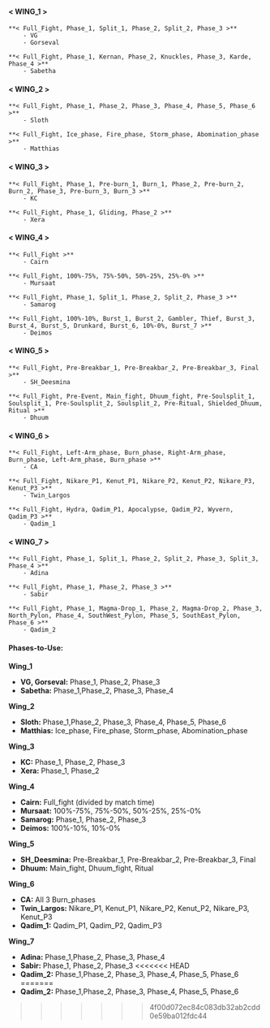 #### < WING_1 >
    **< Full_Fight, Phase_1, Split_1, Phase_2, Split_2, Phase_3 >**
        - VG
        - Gorseval

    **< Full_Fight, Phase_1, Kernan, Phase_2, Knuckles, Phase_3, Karde, Phase_4 >**
        - Sabetha

#### < WING_2 >
    **< Full_Fight, Phase_1, Phase_2, Phase_3, Phase_4, Phase_5, Phase_6 >**
        - Sloth
    
    **< Full_Fight, Ice_phase, Fire_phase, Storm_phase, Abomination_phase >**
        - Matthias

#### < WING_3 >
    **< Full_Fight, Phase_1, Pre-burn_1, Burn_1, Phase_2, Pre-burn_2, Burn_2, Phase_3, Pre-burn_3, Burn_3 >**
        - KC
    
    **< Full_Fight, Phase_1, Gliding, Phase_2 >**
        - Xera

#### < WING_4 >
    **< Full_Fight >**
        - Cairn

    **< Full_Fight, 100%-75%, 75%-50%, 50%-25%, 25%-0% >**
        - Mursaat
    
    **< Full_Fight, Phase_1, Split_1, Phase_2, Split_2, Phase_3 >**
        - Samarog
    
    **< Full_Fight, 100%-10%, Burst_1, Burst_2, Gambler, Thief, Burst_3, Burst_4, Burst_5, Drunkard, Burst_6, 10%-0%, Burst_7 >**
        - Deimos

#### < WING_5 >
    **< Full_Fight, Pre-Breakbar_1, Pre-Breakbar_2, Pre-Breakbar_3, Final >**
        - SH_Deesmina
    
    **< Full_Fight, Pre-Event, Main_fight, Dhuum_fight, Pre-Soulsplit_1, Soulsplit_1, Pre-Soulsplit_2, Soulsplit_2, Pre-Ritual, Shielded_Dhuum, Ritual >**
        - Dhuum
    
#### < WING_6 >
    **< Full_Fight, Left-Arm_phase, Burn_phase, Right-Arm_phase, Burn_phase, Left-Arm_phase, Burn_phase >**
        - CA
    
    **< Full_Fight, Nikare_P1, Kenut_P1, Nikare_P2, Kenut_P2, Nikare_P3, Kenut_P3 >**
        - Twin_Largos
    
    **< Full_Fight, Hydra, Qadim_P1, Apocalypse, Qadim_P2, Wyvern, Qadim_P3 >**
        - Qadim_1

#### < WING_7 >
    **< Full_Fight, Phase_1, Split_1, Phase_2, Split_2, Phase_3, Split_3, Phase_4 >**
        - Adina
    
    **< Full_Fight, Phase_1, Phase_2, Phase_3 >**
        - Sabir
    
    **< Full_Fight, Phase_1, Magma-Drop_1, Phase_2, Magma-Drop_2, Phase_3, North_Pylon, Phase_4, SouthWest_Pylon, Phase_5, SouthEast_Pylon, Phase_6 >**
        - Qadim_2

#### Phases-to-Use:

**Wing_1**
- **VG, Gorseval:** Phase_1, Phase_2, Phase_3
- **Sabetha:** Phase_1,Phase_2, Phase_3, Phase_4

**Wing_2**
- **Sloth:** Phase_1,Phase_2, Phase_3, Phase_4, Phase_5, Phase_6
- **Matthias:** Ice_phase, Fire_phase, Storm_phase, Abomination_phase

**Wing_3**
- **KC:** Phase_1, Phase_2, Phase_3
- **Xera:** Phase_1, Phase_2

**Wing_4**
- **Cairn:** Full_fight (divided by match time)
- **Mursaat:** 100%-75%, 75%-50%, 50%-25%, 25%-0%
- **Samarog:** Phase_1, Phase_2, Phase_3
- **Deimos:** 100%-10%, 10%-0%

**Wing_5**
- **SH_Deesmina:** Pre-Breakbar_1, Pre-Breakbar_2, Pre-Breakbar_3, Final
- **Dhuum:** Main_fight, Dhuum_fight, Ritual

**Wing_6**
- **CA:** All 3 Burn_phases
- **Twin_Largos:** Nikare_P1, Kenut_P1, Nikare_P2, Kenut_P2, Nikare_P3, Kenut_P3
- **Qadim_1:** Qadim_P1, Qadim_P2, Qadim_P3

**Wing_7**
- **Adina:** Phase_1,Phase_2, Phase_3, Phase_4
- **Sabir:** Phase_1, Phase_2, Phase_3
<<<<<<< HEAD
- **Qadim_2:** Phase_1,Phase_2, Phase_3, Phase_4, Phase_5, Phase_6
=======
- **Qadim_2:** Phase_1,Phase_2, Phase_3, Phase_4, Phase_5, Phase_6
>>>>>>> 4f00d072ec84c083db32ab2cdd0e59ba012fdc44
